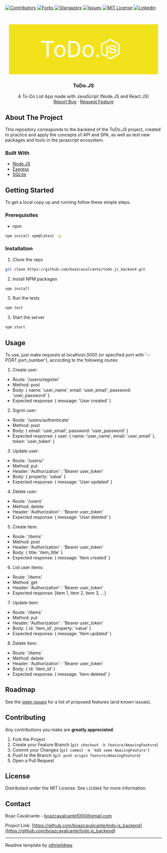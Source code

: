 [![Contributors][contributors-shield]][contributors-url]
[![Forks][forks-shield]][forks-url]
[![Stargazers][stars-shield]][stars-url]
[![Issues][issues-shield]][issues-url]
[![MIT License][license-shield]][license-url]
[![Linkedin][linkedin-shield]][linkedin-url]


<!-- PROJECT LOGO -->
<br />
<p align="center">
  <a href="https://github.com/boazcavalcante/todo.js_backend">
    <img src="img/logo.png" alt="Logo" width="480" height="160">
  </a>

  <h3 align="center">ToDo.JS</h3>

  <p align="center">
    A To-Do List App made with JavaScript (Node.JS and React.JS)
    <br />
    <!--
    <a href="https://github.com/othneildrew/Best-README-Template">View Demo</a>
    ·
    -->
    <a href="https://github.com/boazcavalcante/todo.js_backend/issues">Report Bug</a>
    ·
    <a href="https://github.com/boazcavalcante/todo.js_backend/issues">Request Feature</a>
  </p>
</p>


<!-- ABOUT THE PROJECT -->
## About The Project

This repository corresponds to the backend of the ToDo.JS project, created to practice and apply the concepts of API and SPA, as well as test new packages and tools in the javascript ecosystem.

### Built With
* [Node.JS](https://nodejs.org/en/)
* [Express](https://expressjs.com/)
* [SQLite](https://www.sqlite.org/index.html)


<!-- GETTING STARTED -->
## Getting Started

To get a local copy up and running follow these simple steps.

### Prerequisites

* npm
```sh
npm install npm@latest -g
```

### Installation

1. Clone the repo
```sh
git clone https://github.com/boazcavalcante/todo.js_backend.git
```
2. Install NPM packages
```sh
npm install
```
3. Run the tests
```sh
npm test
```
3. Start the server
```sh
npm start
```


<!-- USAGE EXAMPLES -->
## Usage

To use, just make requests at localhost:3000 (or specified port with '--PORT port_number'), according to the following routes:

1. Create user:
* Route: '/users/register'
* Method: post
* Body: { name: 'user_name', email: 'user_email', password: 'user_password' }
* Expected response: { message: 'User created' }

2. Signin user:
* Route: '/users/authenticate'
* Method: post
* Body: { email: 'user_email', password: 'user_password' }
* Expected response: { user: { name: 'user_name', email: 'user_email' }, token: 'user_token' }

3. Update user:
* Route: '/users/'
* Method: put
* Header: 'Authorization' : 'Bearer user_token'
* Body: { property: 'value' }
* Expected response: { message: 'User updated' }

4. Delete user:
* Route: '/users' 
* Method: delete
* Header: 'Authorization' : 'Bearer user_token'
* Expected response: { message: 'User deleted' }

5. Create item:
* Route: '/items' 
* Method: post
* Header: 'Authorization' : 'Bearer user_token'
* Body: { title: 'item_title' }
* Expected response: { message: 'Item created' }

6. List user items:
* Route: '/items' 
* Method: get
* Header: 'Authorization' : 'Bearer user_token'
* Expected response: [item 1, item 2, item 3, ...]

7. Update item:
* Route: '/items' 
* Method: put
* Header: 'Authorization' : 'Bearer user_token'
* Body: { id: 'item_id', property: 'value' }
* Expected response: { message: 'Item updated' }

8. Delete item:
* Route: '/items' 
* Method: delete
* Header: 'Authorization' : 'Bearer user_token'
* Body: { id: 'item_id' }
* Expected response: { message: 'Item deleted' }

<!-- ROADMAP -->
## Roadmap

See the [open issues](https://github.com/boazcavalcante/todo.js_backend/issues) for a list of proposed features (and known issues).

<!-- CONTRIBUTING -->
## Contributing

Any contributions you make are **greatly appreciated**.

1. Fork the Project
2. Create your Feature Branch (`git checkout -b feature/AmazingFeature`)
3. Commit your Changes (`git commit -m 'Add some AmazingFeature'`)
4. Push to the Branch (`git push origin feature/AmazingFeature`)
5. Open a Pull Request



<!-- LICENSE -->
## License

Distributed under the MIT License. See `LICENSE` for more information.


<!-- CONTACT -->
## Contact

Boaz Cavalcante - boazcavalcante1000@gmail.com

Project Link: [https://github.com/boazcavalcante/todo.js_backend](https://github.com/boazcavalcante/todo.js_backend)

___

Readme template by [othneildrew](https://github.com/othneildrew/Best-README-Template)


<!-- MARKDOWN LINKS & IMAGES -->
<!-- https://www.markdownguide.org/basic-syntax/#reference-style-links -->
[contributors-shield]: https://img.shields.io/github/contributors/boazcavalcante/todo.js_backend.svg?style=flat-square
[contributors-url]: https://github.com/boazcavalcante/todo.js_backend/graphs/contributors

[forks-shield]: https://img.shields.io/github/forks/boazcavalcante/todo.js_backend.svg?style=flat-square
[forks-url]: https://github.com/boazcavalcante/todo.js_backend/network/members

[stars-shield]: https://img.shields.io/github/stars/boazcavalcante/todo.js_backend.svg?style=flat-square
[stars-url]: https://github.com/boazcavalcante/todo.js_backend/stargazers

[issues-shield]: https://img.shields.io/github/issues/boazcavalcante/todo.js_backend.svg?style=flat-square
[issues-url]: https://github.com/boazcavalcante/todo.js_backend/issues

[license-shield]: https://img.shields.io/github/license/boazcavalcante/todo.js_backend.svg?style=flat-square
[license-url]: https://github.com/boazcavalcante/todo.js_backend/blob/master/LICENSE

[linkedin-shield]: https://img.shields.io/badge/-LinkedIn-black.svg?style=flat-square&logo=linkedin&colorB=555
[linkedin-url]: https://www.linkedin.com/in/boaz-almeida-405448b8/

[product-screenshot]: images/screenshot.png

